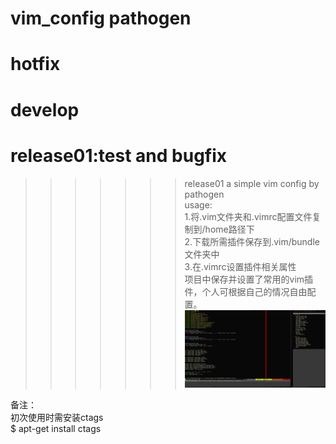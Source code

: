 # vim_config pathogen 
# hotfix  
# develop
# release01:test and bugfix
>>>>>>> release01
a simple vim config by pathogen  
usage:  
1.将.vim文件夹和.vimrc配置文件复制到/home路径下  
2.下载所需插件保存到.vim/bundle文件夹中  
3.在.vimrc设置插件相关属性  
项目中保存并设置了常用的vim插件，个人可根据自己的情况自由配置。  
![image](https://github.com/JoedgeChoh/vim_config/blob/master/2020-08-26%2010-50-59%E5%B1%8F%E5%B9%95%E6%88%AA%E5%9B%BE.png)

备注：  
初次使用时需安装ctags    
$ apt-get install ctags 
